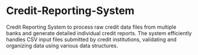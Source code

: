 # Credit-Reporting-System
Credit Reporting System to process raw credit data files from multiple banks and generate detailed individual credit reports. The system efficiently handles CSV input files submitted by credit institutions, validating and organizing data using various data structures.
